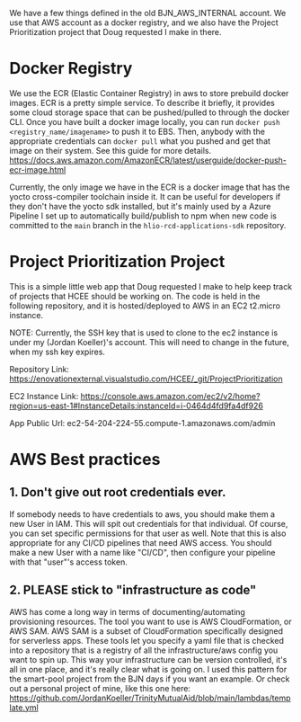 We have a few things defined in the old BJN_AWS_INTERNAL account. We use that AWS account as a docker registry, and we also have the Project Prioritization project that Doug requested I make in there.

# Docker Registry
We use the ECR (Elastic Container Registry) in aws to store prebuild docker images. ECR is a pretty simple service. To describe it briefly, it provides some cloud storage space that can be pushed/pulled to through the docker CLI. Once you have built a docker image locally, you can run `docker push <registry_name/imagename>` to push it to EBS. Then, anybody with the appropriate credentials can `docker pull` what you pushed and get that image on their system. See this guide for more details. https://docs.aws.amazon.com/AmazonECR/latest/userguide/docker-push-ecr-image.html

Currently, the only image we have in the ECR is a docker image that has the yocto cross-compiler toolchain inside it. It can be useful for developers if they don't have the yocto sdk installed, but it's mainly used by a Azure Pipeline I set up to automatically build/publish to npm when new code is committed to the `main` branch in the `hlio-rcd-applications-sdk` repository.

# Project Prioritization Project

This is a simple little web app that Doug requested I make to help keep track of projects that HCEE should be working on. The code is held in the following repository, and it is hosted/deployed to AWS in an EC2 t2.micro instance.


NOTE: Currently, the SSH key that is used to clone to the ec2 instance is under my (Jordan Koeller)'s account. This will need to change in the future, when my ssh key expires.

Repository Link: https://enovationexternal.visualstudio.com/HCEE/_git/ProjectPrioritization

EC2 Instance Link: https://console.aws.amazon.com/ec2/v2/home?region=us-east-1#InstanceDetails:instanceId=i-0464d4fd9fa4df926

App Public Url: ec2-54-204-224-55.compute-1.amazonaws.com/admin

# AWS Best practices

## 1. Don't give out root credentials ever.
If somebody needs to have credentials to aws, you should make them a new User in IAM. This will spit out credentials for that individual. Of course, you can set specific permissions for that user as well. Note that this is also appropriate for any CI/CD pipelines that need AWS access. You should make a new User with a name like "CI/CD", then configure your pipeline with that "user"'s access token.

## 2. PLEASE stick to "infrastructure as code"
AWS has come a long way in terms of documenting/automating provisioning resources. The tool you want to use is AWS CloudFormation, or AWS SAM. AWS SAM is a subset of CloudFormation specifically designed for serverless apps. These tools let you specify a yaml file that is checked into a repository that is a registry of all the infrastructure/aws config you want to spin up. This way your infrastructure can be version controlled, it's all in one place, and it's really clear what is going on. I used this pattern for the smart-pool project from the BJN days if you want an example. Or check out a personal project of mine, like this one here: https://github.com/JordanKoeller/TrinityMutualAid/blob/main/lambdas/template.yml

